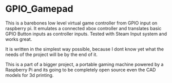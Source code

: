# GPIO_Gamepad
This is a barebones low level virtual game controller from GPIO input on raspberry pi.
It emulates a connected xbox controller and translates basic GPIO Button inputs as controller inputs. Tested with Steam Input system and works great.


It is written in the simplest way possible, because I dont know yet what the needs of the project will be by the end of it.


This is a part of a bigger project, a portable gaming machine powered by a Raspberry Pi and its going to be completely open source even the CAD models for 3d printing.


